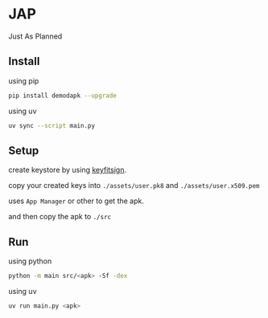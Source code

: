 # JAP

Just As Planned

## Install

using pip

```bash
pip install demodapk --upgrade
```

using uv

```bash
uv sync --script main.py
```

## Setup

create keystore by using [keyfitsign](https://github.com/Veha0001/keyfitsign).

copy your created keys into `./assets/user.pk8` and `./assets/user.x509.pem`

uses `App Manager` or other to get the apk.

and then copy the apk to `./src`

## Run

using python

```bash
python -m main src/<apk> -Sf -dex
```

using uv

```bash
uv run main.py <apk>
```
